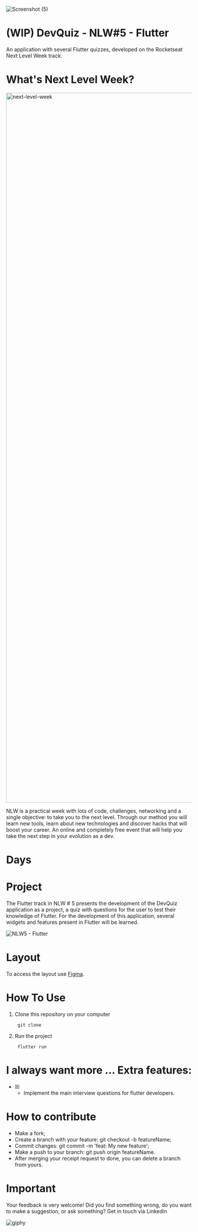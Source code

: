 
![Screenshot (5)](https://user-images.githubusercontent.com/61892998/115641306-28c7d380-a2ef-11eb-9845-6183b6ad6292.png)

# (WIP) DevQuiz - NLW#5 - Flutter

An application with several Flutter quizzes, developed on the Rocketseat Next Level Week track.

# What's Next Level Week?

<img width="1920" alt="next-level-week" src="https://user-images.githubusercontent.com/61892998/115641307-29606a00-a2ef-11eb-895b-53fe4445b840.png">

NLW is a practical week with lots of code, challenges, networking and a single objective: to take you to the next level. Through our method you will learn new tools, learn about new technologies and discover hacks that will boost your career. An online and completely free event that will help you take the next step in your evolution as a dev.

# Days


# Project
The Flutter track in NLW # 5 presents the development of the DevQuiz application as a project, a quiz with questions for the user to test their knowledge of Flutter. For the development of this application, several widgets and features present in Flutter will be learned.

![NLW5 - Flutter](https://user-images.githubusercontent.com/61892998/115640844-40eb2300-a2ee-11eb-9bce-db82bfd423c5.png)


# Layout

To access the layout use [Figma](https://www.figma.com/file/l0RvF0rKIZ5ZHadrgLTHXa/DevQuiz-(Copy)?node-id=0%3A1).

# How To Use
1. Clone this repository on your computer

        git clone

2. Run the project
        
        flutter run

# I always want more ... Extra features:

- [x] - Implement the main interview questions for flutter developers.



# How to contribute
* Make a fork;
* Create a branch with your feature: git checkout -b featureName;
* Commit changes: git commit -m 'feat: My new feature';
* Make a push to your branch: git push origin featureName.
* After merging your receipt request to done, you can delete a branch from yours.

# Important

Your feedback is very welcome! Did you find something wrong, do you want to make a suggestion, or ask something? Get in touch via Linkedin

![giphy](https://user-images.githubusercontent.com/61892998/115642427-56158100-a2f1-11eb-873d-360858eb879d.gif)
